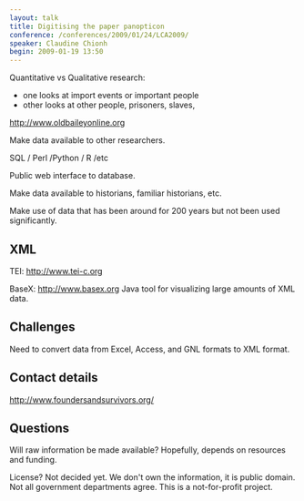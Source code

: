 ```yaml
---
layout: talk
title: Digitising the paper panopticon
conference: /conferences/2009/01/24/LCA2009/
speaker: Claudine Chionh
begin: 2009-01-19 13:50
---
```

Quantitative vs Qualitative research:

* one looks at import events or important people
* other looks at other people, prisoners, slaves, 

<http://www.oldbaileyonline.org>

Make data available to other researchers.

SQL / Perl /Python / R /etc

Public web interface to database.

Make data available to historians, familiar historians, etc.

Make use of data that has been around for 200 years but not been used
significantly.

## XML

TEI: <http://www.tei-c.org>

BaseX: <http://www.basex.org> Java tool for visualizing large amounts of XML
data.

## Challenges

Need to convert data from Excel, Access, and GNL formats to XML format.

## Contact details

<http://www.foundersandsurvivors.org/>


## Questions

Will raw information be made available? Hopefully, depends on resources and funding.

License? Not decided yet. We don't own the information, it is public domain.
Not all government departments agree.  This is a not-for-profit project.
